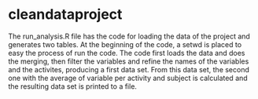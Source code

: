 cleandataproject
================

The run_analysis.R file has the code for loading the data of the project and generates two tables. At the beginning of the code, a setwd is placed to easy the process of run the code. 
The code first loads the data and does the merging, then filter the variables and refine the names of the variables and the activites, producing a first data set. From this data set, the second one with the average of variable per activity and subject is calculated and the resulting data set is printed to a file.  
